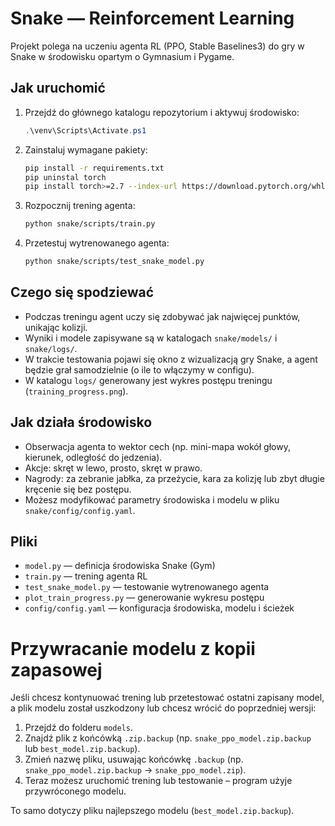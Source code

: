 # Snake — Reinforcement Learning

Projekt polega na uczeniu agenta RL (PPO, Stable Baselines3) do gry w Snake w środowisku opartym o Gymnasium i Pygame.

## Jak uruchomić

1. Przejdź do głównego katalogu repozytorium i aktywuj środowisko:
   ```powershell
   .\venv\Scripts\Activate.ps1
   ```
2. Zainstaluj wymagane pakiety:
   ```bash
   pip install -r requirements.txt
   pip uninstal torch
   pip install torch>=2.7 --index-url https://download.pytorch.org/whl/cu128
   ```
3. Rozpocznij trening agenta:
   ```bash
   python snake/scripts/train.py
   ```
4. Przetestuj wytrenowanego agenta:
   ```bash
   python snake/scripts/test_snake_model.py
   ```

## Czego się spodziewać
- Podczas treningu agent uczy się zdobywać jak najwięcej punktów, unikając kolizji.
- Wyniki i modele zapisywane są w katalogach `snake/models/` i `snake/logs/`.
- W trakcie testowania pojawi się okno z wizualizacją gry Snake, a agent będzie grał samodzielnie (o ile to włączymy w configu).
- W katalogu `logs/` generowany jest wykres postępu treningu (`training_progress.png`).

## Jak działa środowisko
- Obserwacja agenta to wektor cech (np. mini-mapa wokół głowy, kierunek, odległość do jedzenia).
- Akcje: skręt w lewo, prosto, skręt w prawo.
- Nagrody: za zebranie jabłka, za przeżycie, kara za kolizję lub zbyt długie kręcenie się bez postępu.
- Możesz modyfikować parametry środowiska i modelu w pliku `snake/config/config.yaml`.

## Pliki
- `model.py` — definicja środowiska Snake (Gym)
- `train.py` — trening agenta RL
- `test_snake_model.py` — testowanie wytrenowanego agenta
- `plot_train_progress.py` — generowanie wykresu postępu
- `config/config.yaml` — konfiguracja środowiska, modelu i ścieżek

# Przywracanie modelu z kopii zapasowej

Jeśli chcesz kontynuować trening lub przetestować ostatni zapisany model, a plik modelu został uszkodzony lub chcesz wrócić do poprzedniej wersji:

1. Przejdź do folderu `models`.
2. Znajdź plik z końcówką `.zip.backup` (np. `snake_ppo_model.zip.backup` lub `best_model.zip.backup`).
3. Zmień nazwę pliku, usuwając końcówkę `.backup` (np. `snake_ppo_model.zip.backup` → `snake_ppo_model.zip`).
4. Teraz możesz uruchomić trening lub testowanie – program użyje przywróconego modelu.

To samo dotyczy pliku najlepszego modelu (`best_model.zip.backup`).
